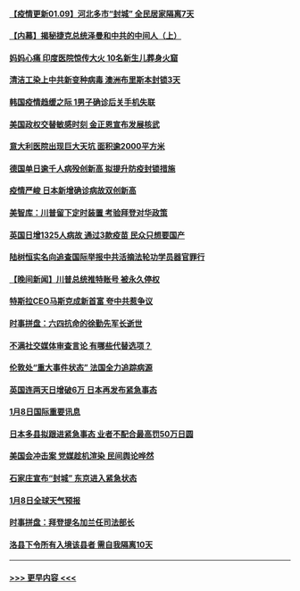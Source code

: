 #### [【疫情更新01.09】河北多市“封城” 全民居家隔离7天](../pages/prog202/a103020001.md?t=01092002) 
#### [【内幕】揭秘捷克总统泽曼和中共的中间人（上）](../pages/prog202/a103028457.md?t=01092002) 
#### [妈妈心痛 印度医院惊传大火 10名新生儿葬身火窟](../pages/prog202/a103028412.md?t=01092002) 
#### [清洁工染上中共新变种病毒 澳洲布里斯本封锁3天](../pages/prog202/a103028334.md?t=01092002) 
#### [韩国疫情趋缓之际 1男子确诊后关手机失联](../pages/prog202/a103028324.md?t=01092002) 
#### [美国政权交替敏感时刻 金正恩宣布发展核武](../pages/prog202/a103028273.md?t=01092002) 
#### [意大利医院出现巨大天坑 面积逾2000平方米](../pages/prog202/a103028285.md?t=01092002) 
#### [德国单日逾千人病殁创新高 拟提升防疫封锁措施](../pages/prog202/a103028269.md?t=01092002) 
#### [疫情严峻 日本新增确诊病故双创新高](../pages/prog202/a103028255.md?t=01092002) 
#### [美智库：川普留下定时装置 考验拜登对华政策](../pages/prog202/a103028231.md?t=01092002) 
#### [英国日增1325人病故 通过3款疫苗 民众只想要国产](../pages/prog202/a103028218.md?t=01092002) 
#### [陆树恒实名向追查国际举报中共活摘法轮功学员器官罪行](../pages/prog202/a103028158.md?t=01092002) 
#### [【晚间新闻】川普总统推特账号 被永久停权](../pages/prog202/a103028152.md?t=01092002) 
#### [特斯拉CEO马斯克成新首富 夸中共惹争议](../pages/prog202/a103028134.md?t=01092002) 
#### [时事拼盘：六四抗命的徐勤先军长逝世](../pages/prog202/a103028085.md?t=01092002) 
#### [不满社交媒体审查言论 有哪些代替选项？](../pages/prog202/a103028072.md?t=01092002) 
#### [伦敦处“重大事件状态” 法国全力追踪病源](../pages/prog202/a103028061.md?t=01092002) 
#### [英国连两天日增破6万 日本再发布紧急事态](../pages/prog202/a103028042.md?t=01092002) 
#### [1月8日国际重要讯息](../pages/prog202/a103027677.md?t=01092002) 
#### [日本多县拟跟进紧急事态  业者不配合最高罚50万日圆](../pages/prog202/a103027600.md?t=01092002) 
#### [美国会冲击案 党媒趁机渲染 民间舆论哗然](../pages/prog202/a103027570.md?t=01092002) 
#### [石家庄宣布“封城” 东京进入紧急状态](../pages/prog202/a103027340.md?t=01092002) 
#### [1月8日全球天气预报](../pages/prog202/a103027224.md?t=01092002) 
#### [时事拼盘：拜登提名加兰任司法部长](../pages/prog202/a103027205.md?t=01092002) 
#### [洛县下令所有入境该县者 需自我隔离10天](../pages/prog202/a103027061.md?t=01092002) 

----
#### [ >>> 更早内容 <<< ](../indexes/prog202-earlier.md)
